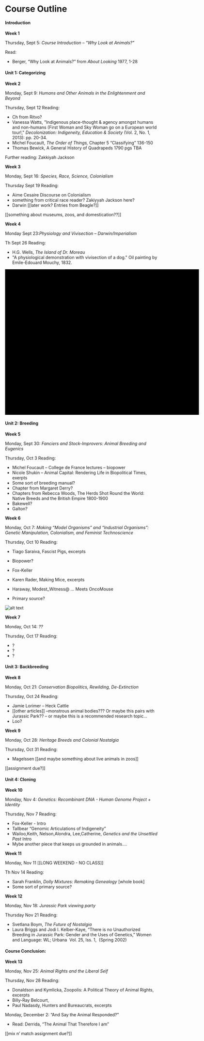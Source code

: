 # Course Outline

#### Introduction


**Week 1**

Thursday, Sept 5: <em class="u">Course Introduction – “Why Look at Animals?"</em>

Read: 
* Berger, “Why Look at Animals?” from *About Looking* 1977, 1-28


#### Unit 1: Categorizing


**Week 2**

Monday, Sept 9: <em class="u">Humans and Other Animals in the Enlightenment and Beyond</em>


Thursday, Sept 12 Reading:
*	Ch from Ritvo? 
*	Vanessa Watts, "Indigenous place-thought & agency amongst humans and non-humans (First Woman and Sky Woman go on a European world tour!," *Decolonization: Indigeneity, Education & Society* (Vol. 2,  No. 1,  2013): pp. 20-34.
*	Michel Foucault, *The Order of Things,* Chapter 5 “Classifying” 136-150
*	Thomas Bewick, A General History of Quadrapeds 1790 pgs TBA

Further reading:
Zakkiyah Jackson




**Week 3**

Monday, Sept 16: <em class="u">Species, Race, Science, Colonialism</em>


Thursday Sept 19 Reading:
*	Aime Cesaire Discourse on Colonialism 
*	something from critical race reader? Zakiyyah Jackson here?
*	Darwin [[later work? Entries from Beagle?]]

[[something about museums, zoos, and domestication??]]




**Week 4**

Monday Sept 23:<em class="u">Physiology and Vivisection – Darwin/Imperialism</em>


Th Sept 26 Reading: 
* H.G. Wells, *The Island of Dr. Moreau*
* "A physiological demonstration with vivisection of a dog." Oil painting by Emile-Edouard Mouchy, 1832.

<div class="uv" data-locale="en-GB:English (GB)" data-config="https://wellcomelibrary.org/assets/config/uv-config.json" data-uri="https://wellcomelibrary.org/iiif/b12023917/manifest" data-collectionindex="0" data-manifestindex="0" data-sequenceindex="0" data-canvasindex="0" data-zoom="0.0092,0.1552,1.0787,0.6517" data-rotation="0" style="width:640px; height:480px; background-color: #000"></div><script type="text/javascript" id="embedUV" src="https://wellcomelibrary.org/spas/uv/versions/uv-1.7.32/lib/embed.js"></script><script type="text/javascript">/* wordpress fix */</script>


#### Unit 2: Breeding


**Week 5**

Monday, Sept 30: <em class="u">Fanciers and Stock-Improvers: Animal Breeding and Eugenics</em>


Thursday, Oct 3 Reading:
* Michel Foucault – College de France lectures – biopower
* Nicole Shukin – Animal Capital: Rendering Life in Biopolitical Times, exerpts
* Some sort of breeding manual?
* Chapter from Margaret Derry?
* Chapters from Rebecca Woods, The Herds Shot Round the World: Native Breeds and the British Empire 1800-1900
* Bakewell?
* Galton?




**Week 6**

Monday, Oct 7: <em class="u">Making “Model Organisms” and “Industrial Organisms”: Genetic Manipulation, Colonialism, and Feminist Technoscience</em>


Thursday, Oct 10 Reading: 
* Tiago Saraiva, Fascist Pigs, excerpts
* Biopower?
* Fox-Keller

* Karen Rader, Making Mice, excerpts
* Haraway, Modest_Witness@ … Meets OncoMouse
* Primary source?

![alt text](images/oncomouse.jpeg "Logo Title Text 1")




**Week 7**

Monday, Oct 14: <em class="u">??</em>


Thursday, Oct 17 Reading:
* ?
* ?
* ?

#### Unit 3: Backbreeding




**Week 8**

Monday, Oct 21: <em class="u">Conservation Biopolitics, Rewilding, De-Extinction</em>


Thursday, Oct 24 Reading: 
* Jamie Lorimer – Heck Cattle
* [[other articles]] –monstrous animal bodies??? Or maybe this pairs with Jurassic Park?? – or maybe this is a recommended research topic…
* Loo?




**Week 9**

Monday, Oct 28: <em class="u">Heritage Breeds and Colonial Nostalgia</em>
 

Thursday, Oct 31 Reading: 
* Magelssen [[and maybe something about live animals in zoos]]

[[assignment due?]]

#### Unit 4: Cloning

**Week 10**

Monday, Nov 4: <em class="u">Genetics: Recombinant DNA - Human Genome Project + Identity</em>


Thursday, Nov 7 Reading:
* Fox-Keller - Intro
* Tallbear “Genomic Articulations of Indigeneity”
* Wailoo,Keith, Nelson,Alondra, Lee,Catherine, *Genetics and the Unsettled Past* Intro
* Mybe another piece that keeps us grounded in animals….




**Week 11**

Monday, Nov 11 [[LONG WEEKEND - NO CLASS]]


Th Nov 14 Reading:
* Sarah Franklin, *Dolly Mixtures: Remaking Genealogy* [whole book]
* Some sort of primary source?




**Week 12**

Monday, Nov 18: <em class="u">*Jurassic Park* viewing party</em>


Thursday Nov 21 Reading: 
*	Svetlana Boym, *The Future of Nostalgia*
* Laura Briggs and Jodi I. Kelber-Kaye, “There is no Unauthorized Breeding in Jurassic Park: Gender and the Uses of Genetics,” Women and Language: WL; Urbana  Vol. 25, Iss. 1,  (Spring 2002)




#### Course Conclusion:


**Week 13**

Monday, Nov 25:  <em class="u">Animal Rights and the Liberal Self </em>


Thursday, Nov 28 Reading:
* Donaldson and Kymlicka, Zoopolis: A Political Theory of Animal Rights, excerpts 
* Billy-Ray Belcourt, 
* Paul Nadasdy, Hunters and Bureaucrats, excerpts

Monday, December 2: “And Say the Animal Responded?”
* Read: Derrida, “The Animal That Therefore I am”

[[mix n’ match assignment due?]]

